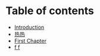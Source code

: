 # Table of contents

* [Introduction](README.md)
* [热热](re-re.md)
* [First Chapter](first-chapter.md)
* [f f](f-f.md)

